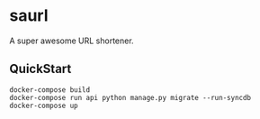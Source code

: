 # saurl
A super awesome URL shortener.

## QuickStart
```
docker-compose build
docker-compose run api python manage.py migrate --run-syncdb
docker-compose up
```
